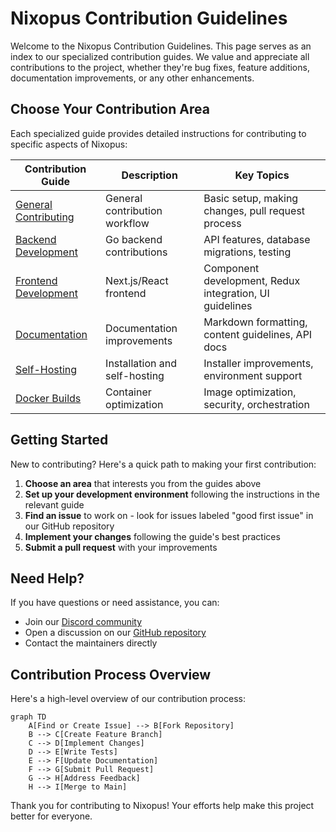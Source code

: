 # Nixopus Contribution Guidelines

Welcome to the Nixopus Contribution Guidelines. This page serves as an index to our specialized contribution guides. We value and appreciate all contributions to the project, whether they're bug fixes, feature additions, documentation improvements, or any other enhancements.

## Choose Your Contribution Area

Each specialized guide provides detailed instructions for contributing to specific aspects of Nixopus:

| Contribution Guide | Description | Key Topics |
|-------------------|-------------|------------|
| [General Contributing](index.md) | General contribution workflow | Basic setup, making changes, pull request process |
| [Backend Development](backend.md) | Go backend contributions | API features, database migrations, testing |
| [Frontend Development](frontend.md) | Next.js/React frontend | Component development, Redux integration, UI guidelines |
| [Documentation](documentation.md) | Documentation improvements | Markdown formatting, content guidelines, API docs |
| [Self-Hosting](self-hosting.md) | Installation and self-hosting | Installer improvements, environment support |
| [Docker Builds](docker.md) | Container optimization | Image optimization, security, orchestration |

## Getting Started

New to contributing? Here's a quick path to making your first contribution:

1. **Choose an area** that interests you from the guides above
2. **Set up your development environment** following the instructions in the relevant guide
3. **Find an issue** to work on - look for issues labeled "good first issue" in our GitHub repository
4. **Implement your changes** following the guide's best practices
5. **Submit a pull request** with your improvements

## Need Help?

If you have questions or need assistance, you can:

- Join our [Discord community](https://discord.gg/skdcq39Wpv)
- Open a discussion on our [GitHub repository](https://github.com/raghavyuva/nixopus/discussions)
- Contact the maintainers directly

## Contribution Process Overview

Here's a high-level overview of our contribution process:

```mermaid
graph TD
    A[Find or Create Issue] --> B[Fork Repository]
    B --> C[Create Feature Branch]
    C --> D[Implement Changes]
    D --> E[Write Tests]
    E --> F[Update Documentation]
    F --> G[Submit Pull Request]
    G --> H[Address Feedback]
    H --> I[Merge to Main]
```

Thank you for contributing to Nixopus! Your efforts help make this project better for everyone.
